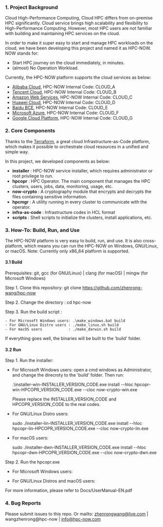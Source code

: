### 1. Project Background

Cloud High-Performance Computing, Cloud HPC differs from on-premise HPC significantly. Cloud service brings high scalability and flexibility to High-Performance Computing. However, most HPC users are not familiar with building and maintaining HPC services on the cloud. 

In order to make it super easy to start and manage HPC workloads on the cloud, we have been developing this project and named it as HPC-NOW. NOW stands for:

- Start HPC journey on the cloud immediately, in minutes.
- (almost) No Operation Workload.

Currently, the HPC-NOW platform supports the cloud services as below:

- [Alibaba Cloud](https://www.alibabacloud.com/en), HPC-NOW Internal Code: CLOUD_A
- [Tencent Cloud](https://www.tencentcloud.com/), HPC-NOW Internal Code: CLOUD_B
- [Amazon Web Services](https://aws.amazon.com/), HPC-NOW Internal Code: CLOUD_C
- [Huawei Cloud](https://www.huaweicloud.com/), HPC-NOW Internal Code: CLOUD_D
- [Baidu BCE](https://cloud.baidu.com/), HPC-NOW Internal Code: CLOUD_E
- [Microsoft Azure](https://azure.microsoft.com/en-us/), HPC-NOW Internal Code: CLOUD_F
- [Google Cloud Platform](https://cloud.google.com/), HPC-NOW Internal Code: CLOUD_G

### 2. Core Components

Thanks to the [Terraform](http://www.terraform.io), a great cloud Infrastructure-as-Code platform, which makes it possible to orchestrate cloud resources in a unified and simple way.

In this project, we developed components as below:

-  **installer**  : HPC-NOW service installer, which requires administrator or root privilege to run.
-  **hpcopr**     : HPC Operator. The main component that manages the HPC clusters, users, jobs, data, monitoring, usage, etc.
-  **now-crypto** : A cryptography module that encrypts and decrypts the files containing sensitive information.
-  **hpcmgr**    : A utility running in every cluster to communicate with the operator.
-  **infra-as-code** : Infrastructure codes in HCL format
-  **scripts**    : Shell scripts to initialize the clusters, install applications, etc.


### 3. How-To: Build, Run, and Use

The HPC-NOW platform is very easy to build, run, and use. It is also cross-platform, which means you can run the HPC-NOW on Windows, GNU/Linux, or macOS. Note: Currently only x86_64 platform is supported.

#### 3.1 Build

Prerequisites: git, gcc (for GNU/Linux) | clang (for macOS) | mingw (for Microsoft Windows)

Step 1. Clone this repository: git clone https://github.com/zhenrong-wang/hpc-now

Step 2. Change the directory : cd hpc-now

Step 3. Run the build script : 

    - For Microsoft Windows users: .\make_windows.bat build
    - For GNU/Linux Distro users : ./make_linux.sh build
    - For macOS users            : ./make_darwin.sh build

If everything goes well, the binaries will be built to the 'build' folder.

#### 3.2 Run

Step 1. Run the installer:

- For Microsoft Windows users: open a cmd windows as Administrator, and change the direcroty to the 'build' folder. Then run: 

    .\installer-win-INSTALLER_VERSION_CODE.exe install --hloc hpcopr-win-HPCOPR_VERSION_CODE.exe --cloc now-crypto-win.exe 

    Please replace the INSTALLER_VERSION_CODE and HPCOPR_VERSION_CODE to the real codes.

- For GNU/Linux Distro users: 

    sudo ./installer-lin-INSTALLER_VERSION_CODE.exe install --hloc hpcopr-lin-HPCOPR_VERSION_CODE.exe --cloc now-crypto-lin.exe 

- For macOS users:

    sudo ./installer-dwn-INSTALLER_VERSION_CODE.exe install --hloc hpcopr-dwn-HPCOPR_VERSION_CODE.exe --cloc now-crypto-dwn.exe 

Step 2. Run the hpcopr.exe

- For Microsoft Windows users: 

- For GNU/Linux Distros and macOS users:


For more information, please refer to Docs/UserManual-EN.pdf

### 4. Bug Reports

Please submit issues to this repo. Or
mailto: zhenrongwang@live.com | wangzhenrong@hpc-now | info@hpc-now.com